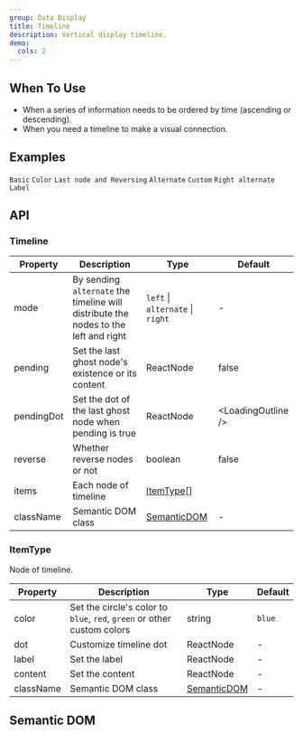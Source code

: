 ```yaml
---
group: Data Display
title: Timeline
description: Vertical display timeline.
demo:
  cols: 2
---
```


## When To Use

- When a series of information needs to be ordered by time (ascending or descending).
- When you need a timeline to make a visual connection.

## Examples

<!-- prettier-ignore -->
<code src="./demo/basic.tsx">Basic</code>
<code src="./demo/color.tsx">Color</code>
<code src="./demo/pending.tsx">Last node and Reversing</code>
<code src="./demo/alternate.tsx">Alternate</code>
<code src="./demo/custom.tsx">Custom</code>
<code src="./demo/right.tsx">Right alternate</code>
<code src="./demo/label.tsx">Label</code>

## API

### Timeline

| Property | Description | Type | Default |
| --- | --- | --- | --- |
| mode | By sending `alternate` the timeline will distribute the nodes to the left and right | `left` \| `alternate` \| `right` | - |
| pending | Set the last ghost node's existence or its content | ReactNode | false |
| pendingDot | Set the dot of the last ghost node when pending is true | ReactNode | &lt;LoadingOutline /&gt; |
| reverse | Whether reverse nodes or not | boolean | false |
| items | Each node of timeline | [ItemType](#itemtype)[] |  |
| className | Semantic DOM class | [SemanticDOM](#semantic-dom) | - |

### ItemType

Node of timeline.

| Property | Description | Type | Default |
| --- | --- | --- | --- |
| color | Set the circle's color to `blue`, `red`, `green` or other custom colors | string | `blue` |
| dot | Customize timeline dot | ReactNode | - |
| label | Set the label | ReactNode | - |
| content | Set the content | ReactNode | - |
| className | Semantic DOM class | [SemanticDOM](#semantic-dom) | - |

## Semantic DOM

<code src="./demo/_semantic.tsx" simplify></code>
